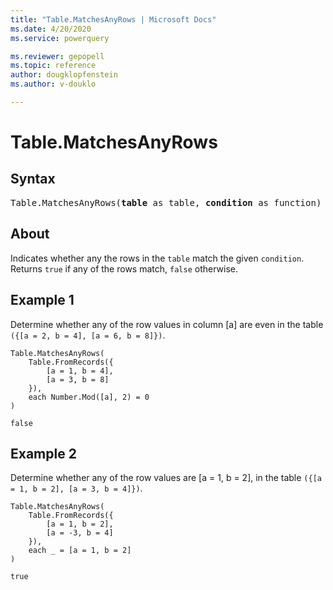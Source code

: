 ```yaml
---
title: "Table.MatchesAnyRows | Microsoft Docs"
ms.date: 4/20/2020
ms.service: powerquery

ms.reviewer: gepopell
ms.topic: reference
author: dougklopfenstein
ms.author: v-douklo

---
```

# Table.MatchesAnyRows

## Syntax

<pre>
Table.MatchesAnyRows(<b>table</b> as table, <b>condition</b> as function) as logical 
</pre>
  
## About  
Indicates whether any the rows in the `table` match the given `condition`. Returns `true` if any of the rows match, `false` otherwise.

## Example 1
Determine whether any of the row values in column [a] are even in the table `({[a = 2, b = 4], [a = 6, b = 8]})`.

```powerquery-m
Table.MatchesAnyRows( 
    Table.FromRecords({ 
        [a = 1, b = 4], 
        [a = 3, b = 8] 
    }), 
    each Number.Mod([a], 2) = 0 
)
```

`false`

## Example 2
Determine whether any of the row values are [a = 1, b = 2], in the table `({[a = 1, b = 2], [a = 3, b = 4]})`.

```powerquery-m
Table.MatchesAnyRows( 
    Table.FromRecords({ 
        [a = 1, b = 2], 
        [a = -3, b = 4] 
    }), 
    each _ = [a = 1, b = 2] 
)
```

`true`
